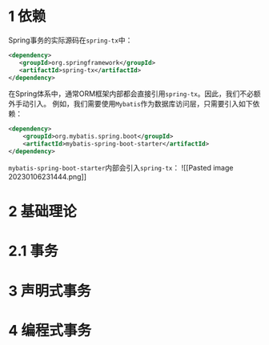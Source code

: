 # 1 依赖
Spring事务的实际源码在`spring-tx`中：
```xml
<dependency>
   <groupId>org.springframework</groupId>
   <artifactId>spring-tx</artifactId>
</dependency>
```
在Spring体系中，通常ORM框架内部都会直接引用`spring-tx`。因此，我们不必额外手动引入。
例如，我们需要使用`Mybatis`作为数据库访问层，只需要引入如下依赖：
```xml
<dependency>  
    <groupId>org.mybatis.spring.boot</groupId>  
    <artifactId>mybatis-spring-boot-starter</artifactId>
</dependency>
```
`mybatis-spring-boot-starter`内部会引入`spring-tx`： 
![[Pasted image 20230106231444.png]]
# 2 基础理论
# 2.1 事务


# 3 声明式事务

# 4 编程式事务